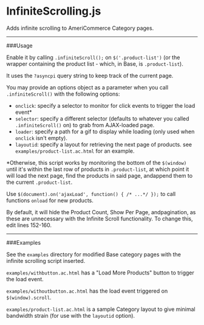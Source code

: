 # InfiniteScrolling.js

Adds infinite scrolling to AmeriCommerce Category pages.

----

###Usage

Enable it by calling `.infiniteScroll();` on `$('.product-list')` (or the wrapper containing the product list - which, in Base, is `.product-list`).

It uses the `?asyncpi` query string to keep track of the current page.

You may provide an options object as a parameter when you call `.infiniteScroll()` with the following options:

  - `onclick`: specify a selector to monitor for click events to trigger the load event*
  - `selector`: specify a different selector (defaults to whatever you called `.infiniteScroll()` on) to grab from AJAX-loaded page.
  - `loader`: specify a path for a gif to display while loading (only used when `onclick` isn't empty).
  - `layoutid`: specify a layout for retrieving the next page of products. see `examples/product-list.ac.html` for an example.

*Otherwise, this script works by monitoring the bottom of the `$(window)` until it's within the last row of products in `.product-list`, at which point it will load the next page, find the products in said page, andappend them to the current `.product-list`.

Use `$(document).on('ajaxLoad', function() { /* ...*/ });` to call functions `onload` for new products.

By default, it will hide the Product Count, Show Per Page, andpagination, as these are unnecessary with the Infinite Scroll functionality. To change this, edit lines 152-160.

---

###Examples

See the `examples` directory for modified Base category pages with the infinite scrolling script inserted.

`examples/withbutton.ac.html` has a "Load More Products" button to trigger the load event.

`examples/withoutbutton.ac.html` has the load event triggered on `$(window).scroll`.

`examples/product-list.ac.html` is a sample Category layout to give minimal bandwidth strain (for use with the `layoutid` option).